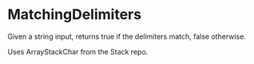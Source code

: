 # MatchingDelimiters

Given a string input, returns true if the delimiters match, false otherwise.

Uses ArrayStackChar from the Stack repo.
